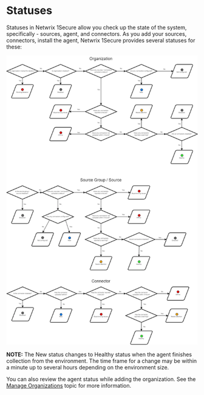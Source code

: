 # Statuses

Statuses in Netwrix 1Secure allow you check up the state of the system, specifically - sources,
agent, and connectors. As you add your sources, connectors, install the agent, Netwrix 1Secure
provides several statuses for these:

![statuses_chart](../../../static/img/product_docs/1secure/admin/statuses_chart.webp)

**NOTE:** The New status changes to Healthy status when the agent finishes collection from the
environment. The time frame for a change may be within a minute up to several hours depending on the
environment size.

You can also review the agent status while adding the organization. See the
[Manage Organizations](organizations/overview.md) topic for more information.
